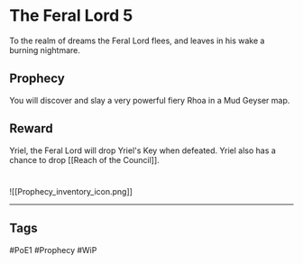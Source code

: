 # The Feral Lord 5
To the realm of dreams the Feral Lord flees, and leaves in his wake a burning nightmare.
## Prophecy
You will discover and slay a very powerful fiery Rhoa in a Mud Geyser map.
## Reward
Yriel, the Feral Lord will drop Yriel's Key when defeated.
Yriel also has a chance to drop [[Reach of the Council]].

#
![[Prophecy_inventory_icon.png]]

---
## Tags
#PoE1 
#Prophecy
#WiP 